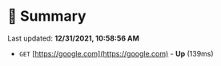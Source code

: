 # 📖 Summary
Last updated: **12/31/2021, 10:58:56 AM**

- `GET` [https://google.com](https://google.com) - **Up** (139ms)
